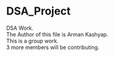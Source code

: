 # DSA_Project
DSA Work.
<br>
The Author of this file is Arman Kashyap.
<br>
This is a group work.<br>
3 more members will be contributing.
